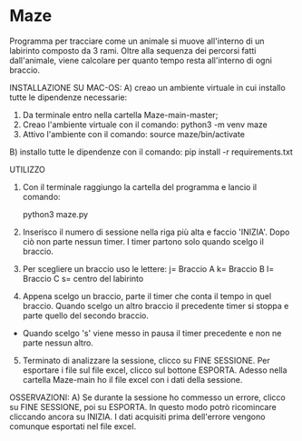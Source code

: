 # Maze
Programma per tracciare come un animale si muove all'interno di un labirinto composto da 3 rami. 
Oltre alla sequenza dei percorsi fatti dall'animale, viene calcolare per quanto tempo resta all'interno di ogni braccio.

INSTALLAZIONE SU MAC-OS:
A) creao un ambiente virtuale in cui installo tutte le dipendenze necessarie:

1) Da terminale entro nella cartella Maze-main-master;
2) Creao l'ambiente virtuale con il comando: python3 -m venv maze 
3) Attivo l'ambiente con il comando: source maze/bin/activate 

B) installo tutte le dipendenze con il comando: pip install -r requirements.txt

UTILIZZO
1) Con il terminale raggiungo la cartella del programma e lancio il comando:

   python3 maze.py    

2) Inserisco il numero di sessione nella riga più alta e faccio 'INIZIA'. Dopo ciò non parte nessun timer. I timer partono solo quando scelgo il braccio.

3) Per scegliere un braccio uso le lettere:
  j= Braccio A 
  k= Braccio B
  l= Braccio C
  s= centro del labirinto
  
 4) Appena scelgo un braccio, parte il timer che conta il tempo in quel braccio. Quando scelgo un altro braccio il precedente timer si stoppa e parte quello del secondo braccio.
   - Quando scelgo 's' viene messo in pausa il timer precedente e non ne parte nessun altro.
 
 
 5) Terminato di analizzare la sessione, clicco su FINE SESSIONE.
    Per esportare i file sul file excel, clicco sul bottone ESPORTA.
    Adesso nella cartella Maze-main ho il file excel con i dati della sessione.
    
    
 OSSERVAZIONI:
   A) Se durante la sessione ho commesso un errore, clicco su FINE SESSIONE, poi su ESPORTA. In questo modo potrò ricomincare cliccando ancora su INIZIA.
      I dati acquisiti prima dell'errore vengono comunque esportati nel file excel.
    
 


 
